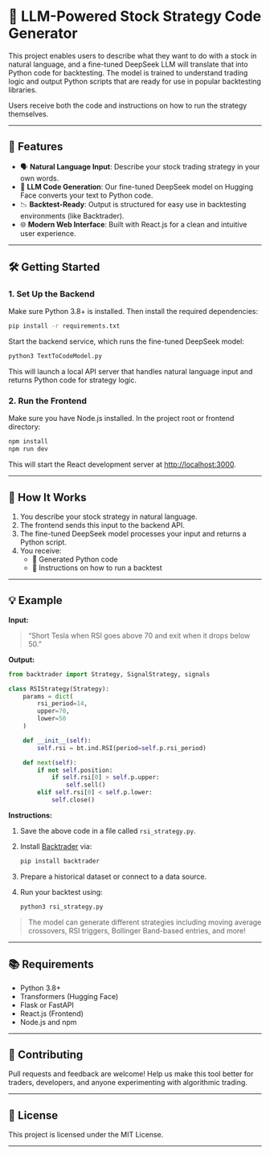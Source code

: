 # 🧠 LLM-Powered Stock Strategy Code Generator

This project enables users to describe what they want to do with a stock in natural language, and a fine-tuned DeepSeek LLM will translate that into Python code for backtesting. The model is trained to understand trading logic and output Python scripts that are ready for use in popular backtesting libraries.

Users receive both the code and instructions on how to run the strategy themselves.

---

## 🚀 Features

- 🗣️ **Natural Language Input**: Describe your stock trading strategy in your own words.
- 🤖 **LLM Code Generation**: Our fine-tuned DeepSeek model on Hugging Face converts your text to Python code.
- 📉 **Backtest-Ready**: Output is structured for easy use in backtesting environments (like Backtrader).
- 🌐 **Modern Web Interface**: Built with React.js for a clean and intuitive user experience.

---

## 🛠️ Getting Started

### 1. Set Up the Backend

Make sure Python 3.8+ is installed. Then install the required dependencies:

```bash
pip install -r requirements.txt
```

Start the backend service, which runs the fine-tuned DeepSeek model:

```bash
python3 TextToCodeModel.py
```

This will launch a local API server that handles natural language input and returns Python code for strategy logic.

### 2. Run the Frontend

Make sure you have Node.js installed. In the project root or frontend directory:

```bash
npm install
npm run dev
```

This will start the React development server at [http://localhost:3000](http://localhost:3000).

---

## 🧪 How It Works

1. You describe your stock strategy in natural language.
2. The frontend sends this input to the backend API.
3. The fine-tuned DeepSeek model processes your input and returns a Python script.
4. You receive:
   - 🐍 Generated Python code
   - 📘 Instructions on how to run a backtest
---

## 💡 Example

**Input:**

> “Short Tesla when RSI goes above 70 and exit when it drops below 50.”

**Output:**

```python
from backtrader import Strategy, SignalStrategy, signals

class RSIStrategy(Strategy):
    params = dict(
        rsi_period=14,
        upper=70,
        lower=50
    )

    def __init__(self):
        self.rsi = bt.ind.RSI(period=self.p.rsi_period)

    def next(self):
        if not self.position:
            if self.rsi[0] > self.p.upper:
                self.sell()
        elif self.rsi[0] < self.p.lower:
            self.close()
```

**Instructions:**

1. Save the above code in a file called `rsi_strategy.py`.
2. Install [Backtrader](https://www.backtrader.com/) via:

    ```bash
    pip install backtrader
    ```

3. Prepare a historical dataset or connect to a data source.
4. Run your backtest using:

    ```bash
    python3 rsi_strategy.py
    ```

> The model can generate different strategies including moving average crossovers, RSI triggers, Bollinger Band-based entries, and more!

---

## 📚 Requirements

- Python 3.8+
- Transformers (Hugging Face)
- Flask or FastAPI
- React.js (Frontend)
- Node.js and npm

---

## 🤝 Contributing

Pull requests and feedback are welcome! Help us make this tool better for traders, developers, and anyone experimenting with algorithmic trading.

---

## 📄 License

This project is licensed under the MIT License.

---
